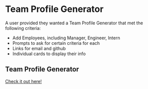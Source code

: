 
# Team Profile Generator
A user provided they wanted a Team Profile Generator that met the following criteria:

* Add Employees, including Manager, Engineer, Intern
* Prompts to ask for certain criteria for each 
* Links for email and github
* Individual cards to display their info 



## Team Profile Generator

[Check it out here!](https://youtu.be/W_gdV6pQQBs/)


